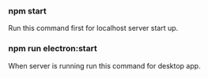 ### npm start
Run this command first for localhost server start up.

### npm run electron:start
When server is running run this command for desktop app.
